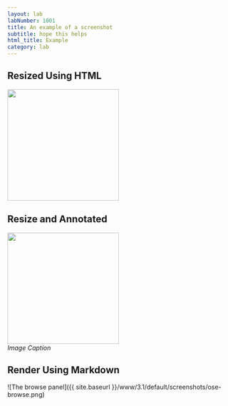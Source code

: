 ```yaml
---
layout: lab
labNumber: 1001
title: An example of a screenshot
subtitle: hope this helps
html_title: Example
category: lab
---
```



## Resized Using HTML
<img src="{{ site.baseurl }}/www/3.1/default/screenshots/ose-browse.png" width="250"/>


## Resize and Annotated
<img src="{{ site.baseurl }}/www/3.1/default/screenshots/ose-browse.png" width="250" /><br/>
*Image Caption*


## Render Using Markdown
![The browse panel]({{ site.baseurl }}/www/3.1/default/screenshots/ose-browse.png)
